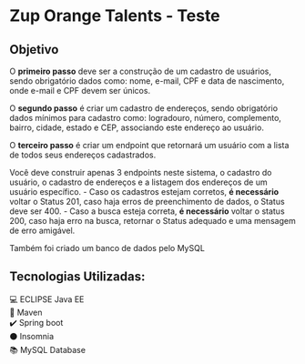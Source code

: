 # Zup Orange Talents - Teste



## Objetivo

O **primeiro passo** deve ser a construção de um cadastro de usuários, sendo obrigatório dados como: nome, e-mail, CPF e data de nascimento, onde e-mail e CPF devem ser únicos.

O **segundo passo** é criar um cadastro de endereços, sendo obrigatório dados mínimos para cadastro como: logradouro, número, complemento, bairro, cidade, estado e CEP, associando este endereço ao usuário.

O **terceiro passo** é criar um endpoint que retornará um usuário com a lista de todos seus endereços cadastrados.

Você deve construir apenas 3 endpoints neste sistema, o cadastro do usuário, o cadastro de endereços e a listagem dos endereços de um usuário específico.
\- Caso os cadastros estejam corretos, **é necessário** voltar o Status 201, caso haja erros de preenchimento de dados, o Status deve ser 400.
\- Caso a busca esteja correta, **é necessário** voltar o status 200, caso haja erro na busca, retornar o Status adequado e uma mensagem de erro amigável.

Também foi criado um banco de dados pelo MySQL

## Tecnologias Utilizadas:

:computer: ECLIPSE Java EE <br>
:space_invader: Maven<br>
:heavy_check_mark: Spring boot  <br>
:black_circle: Insomnia <br>
:books: MySQL Database



